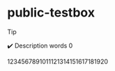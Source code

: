 # public-testbox
> [!Tip]
> :heavy_check_mark: Description words 0

1234567891011121314151617181920
